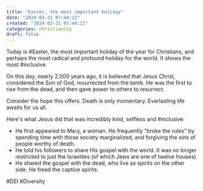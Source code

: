 ```yaml
---
title: "Easter, the most important holiday"
date: "2024-03-31 07:44:12"  
created: "2024-03-31 07:44:12"
categories: christianity  
draft: false
---
```

Today is #Easter, the most important holiday of the year for Christians, and perhaps the most radical and profound holiday for the world. It shows the most #inclusive 

On this day, nearly 2,000 years ago, it is believed that Jesus Christ, considered the Son of God, resurrected from the tomb. He was the first to rise from the dead, and then gave power to others to resurrect. 

Consider the hope this offers. Death is only momentary. Everlasting life awaits for us all. 

Here's what Jesus did that was incredibly kind, selfless and #inclusive:

- He first appeared to Mary, a woman. He frequently "broke the rules" by spending time with those society marginalized, and forgiving the sins of people worthy of death. 
- He told his followers to share His gospel with the world. It was no longer restricted to just the Israelites (of which Jews are one of twelve houses)
- He shared the gospel with the dead, who live as spirits on the other side. He freed the captive spirits. 


#DEI #Diversity 